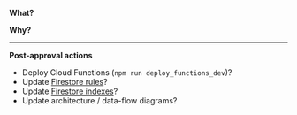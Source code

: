 **What?**

**Why?**

-----

**Post-approval actions**

- Deploy Cloud Functions (`npm run deploy_functions_dev`)?
- Update [Firestore rules](https://console.firebase.google.com/u/0/project/bedtime-writer-dev/firestore/rules)?
- Update [Firestore indexes](https://console.firebase.google.com/u/0/project/bedtime-writer-dev/firestore/indexes)?
- Update architecture / data-flow diagrams?
